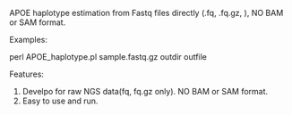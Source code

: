 APOE haplotype estimation from Fastq files directly (.fq, .fq.gz, ), NO BAM or SAM format.

Examples:

perl  APOE_haplotype.pl  sample.fastq.gz  outdir   outfile

Features:
1. Develpo for raw NGS data(fq, fq.gz only). NO BAM or SAM format.
2. Easy to use and run.

